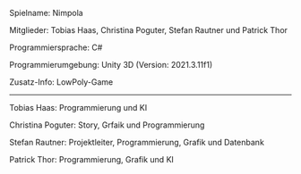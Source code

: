 Spielname: Nimpola

Mitglieder: Tobias Haas, Christina Poguter, Stefan Rautner und Patrick Thor

Programmiersprache: C#

Programmierumgebung: Unity 3D (Version: 2021.3.11f1)

Zusatz-Info: LowPoly-Game

---

Tobias Haas: Programmierung und KI

Christina Poguter: Story, Grfaik und Programmierung

Stefan Rautner: Projektleiter, Programmierung, Grafik und Datenbank

Patrick Thor: Programmierung, Grafik und KI
